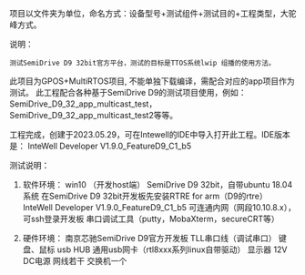 项目以文件夹为单位，命名方式：设备型号+测试组件+测试目的+工程类型，大驼峰方式。

说明：

    测试SemiDrive D9 32bit官方平台，测试的目标是TTOS系统lwip 组播的使用方法。

此项目为GPOS+MultiRTOS项目, 不能单独下载编译，需配合对应的app项目作为测试。
此工程配合各种基于SemiDrive D9的测试项目使用，例如：SemiDrive_D9_32_app_multicast_test，SemiDrive_D9_32_app_multicast_test2等等。

工程完成，创建于2023.05.29，可在Intewell的IDE中导入打开此工程。IDE版本是： InteWell Developer V1.9.0_FeatureD9_C1_b5


测试说明：
1. 软件环境：
	win10 （开发host端）
	SemiDrive D9 32bit，自带ubuntu 18.04系统
	在SemiDrive D9 32bit开发板先安装RTRE for arm（D9的rtre）
	InteWell Developer V1.9.0_FeatureD9_C1_b5
	可连通内网（网段10.10.8.x），可ssh登录开发板
	串口调试工具（putty，MobaXterm，secureCRT等）

	
	
2. 硬件环境：
   南京芯驰SemiDrive D9官方开发板
   TLL串口线（调试串口）
   键盘、鼠标
   usb HUB
   通用usb网卡（rtl8xxx系列linux自带驱动）
   显示器
   12V DC电源
   网线若干
   交换机一个
